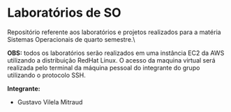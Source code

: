 # Laboratórios de SO

Repositório referente aos laboratórios e projetos realizados para a matéria Sistemas Operacionais de quarto semestre.\

**OBS:** todos os laboratórios serão realizados em uma instância EC2 da AWS utilizando a distribuição RedHat Linux. O acesso da maquina virtual será realizada pelo terminal da máquina pessoal do integrante do grupo utilizando o protocolo SSH.

**Integrante:**
- Gustavo Vilela Mitraud